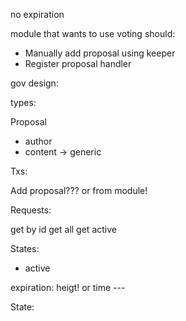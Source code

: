 no expiration

module that wants to use voting should:
- Manually add proposal using keeper
- Register proposal handler


gov design:

types:

Proposal
- author
- content -> generic

Txs:

Add proposal??? or from module!

Requests:

get by id
get all
get active

States:
- active

expiration: heigt! or time ---

State:


